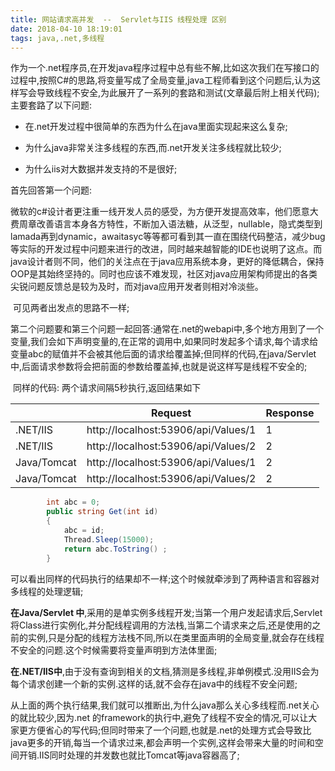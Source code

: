 ```yaml
---
title: 网站请求高并发  --  Servlet与IIS 线程处理 区别
date: 2018-04-10 18:19:01
tags: java,.net,多线程
---
```




​	作为一个.net程序员,在开发java程序过程中总有些不解,比如这次我们在写接口的过程中,按照C#的思路,将变量写成了全局变量,java工程师看到这个问题后,认为这样写会导致线程不安全,为此展开了一系列的套路和测试(文章最后附上相关代码);主要套路了以下问题:

- 在.net开发过程中很简单的东西为什么在java里面实现起来这么复杂;

- 为什么java非常关注多线程的东西,而.net开发关注多线程就比较少;

- 为什么iis对大数据并发支持的不是很好;

  <!--more-->

首先回答第一个问题:

​	微软的c#设计者更注重一线开发人员的感受，为方便开发提高效率，他们愿意大费周章改善语言本身各方特性，不断加入语法糖，从泛型，nullable，隐式类型到lamada再到dynamic，awaitasyc等等都可看到其一直在围绕代码整洁，减少bug等实际的开发过程中问题来进行的改进，同时越来越智能的IDE也说明了这点。
​	而java设计者则不同，他们的关注点在于java应用系统本身，更好的降低耦合，保持OOP是其始终坚持的。同时也应该不难发现，社区对java应用架构师提出的各类尖锐问题反馈总是较为及时，而对java应用开发者则相对冷淡些。

​	可见两者出发点的思路不一样;

​	第二个问题要和第三个问题一起回答:通常在.net的webapi中,多个地方用到了一个变量,我们会如下声明变量的,在正常的调用中,如果同时发起多个请求,每个请求给变量abc的赋值并不会被其他后面的请求给覆盖掉;但同样的代码,在java/Servlet中,后面请求参数将会把前面的参数给覆盖掉,也就是说这样写是线程不安全的;

​	同样的代码: 两个请求间隔5秒执行,返回结果如下

|             | Request                             | Response |
| ----------- | ----------------------------------- | -------- |
| .NET/IIS    | http://localhost:53906/api/Values/1 | 1        |
| .NET/IIS    | http://localhost:53906/api/Values/2 | 2        |
| Java/Tomcat | http://localhost:53906/api/Values/1 | 2        |
| Java/Tomcat | http://localhost:53906/api/Values/2 | 2        |

```c#
        int abc = 0;
        public string Get(int id)
        {
            abc = id;
            Thread.Sleep(15000);
            return abc.ToString() ;
        }
```

​	可以看出同样的代码执行的结果却不一样;这个时候就牵涉到了两种语言和容器对多线程的处理逻辑;

**在Java/Servlet 中**,采用的是单实例多线程开发;当第一个用户发起请求后,Servlet将Class进行实例化,并分配线程调用的方法栈,当第二个请求来之后,还是使用的之前的实例,只是分配的线程方法栈不同,所以在类里面声明的全局变量,就会存在线程不安全的问题.这个时候需要将变量声明到方法体里面;

**在.NET/IIS中**,由于没有查询到相关的文档,猜测是多线程,非单例模式.没用IIS会为每个请求创建一个新的实例.这样的话,就不会存在java中的线程不安全问题;

​	从上面的两个执行结果,我们就可以推断出,为什么java那么关心多线程而.net关心的就比较少,因为.net 的framework的执行中,避免了线程不安全的情况,可以让大家更方便省心的写代码;但同时带来了一个问题,也就是.net的处理方式会导致比java更多的开销,每当一个请求过来,都会声明一个实例,这样会带来大量的时间和空间开销.IIS同时处理的并发数也就比Tomcat等java容器高了;
